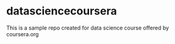 # datasciencecoursera
This is a sample repo created for data science course offered by coursera.org
